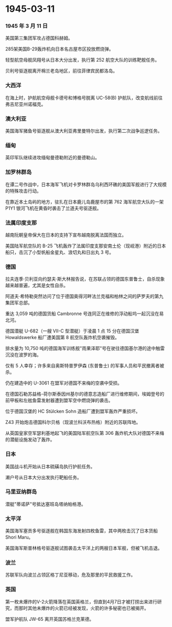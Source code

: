 # 1945-03-11

### 1945 年 3 月 11 日

美国第三集团军攻占德国科赫姆。

285架美国B-29轰炸机向日本名古屋市区投放燃烧弹。

轻型航空母舰凤翔号从日本大分出发，执行第 252 航空大队的训练靶舰任务。

贝利号驱逐舰离开棉兰老岛地区，前往菲律宾民都洛岛。

### 大西洋

在海上时，护航航空母舰卡德号和博格号脱离 UC-58(B)
护航队，改变航线前往弗吉尼亚州诺福克。

### 澳大利亚

美国海军猪鱼号驱逐舰从澳大利亚弗里曼特尔出发，执行第二次战争巡逻任务。

### 缅甸

英印军队继续进攻缅甸曼德勒附近的曼德勒山。

### 加罗林群岛

在谭二号作战中，日本海军飞机对卡罗林群岛乌利西环礁的美国军舰进行了大规模的特殊攻击行动。

在靠近本土岛屿的地方，驻扎在日本鹿儿岛鹿屋市的第 762 海军航空大队的一架
P1Y1 银河飞机在黄昏时袭击了兰道夫号驱逐舰。

### 法属印度支那

越南阮朝皇帝保大在日本的支持下宣布越南脱离法国而独立。

美国陆军航空队的 B-25
飞机轰炸了法属印度支那安南土伦（现岘港）附近的日本船只，击沉了小型帆船金星丸、浪切丸和日出丸
3 号。

### 德国

拉夫连季·贝利亚向约瑟夫·斯大林报告说，在苏联占领的德国东普鲁士，自杀现象越来越普遍，尤其是女性自杀。

阿道夫·希特勒突然访问了位于德国奥得河畔法兰克福和柏林之间的萨罗夫的第九集团军总部。

重达 3,059 吨的德国货船 Cambronne
号连同正在维修的浮动船坞一起沉没在易北河。

德国潜艇 U-682（一艘 VII-C 型潜艇）于凌晨 1 点 15 分在德国汉堡
Howaldswerke 船厂遭美国第 8 航空队轰炸机空袭摧毁。

排水量为 10,750
吨的德国海军训练舰"雨果泽耶"号在驶往德国基尔港的途中触雷沉没在波罗的海。

仅有 5 人幸存；许多来自奥斯特普罗伊森 (东普鲁士)
的军事人员和平民撤离者被杀。

仍在建造中的 U-3061 在盟军对德国不来梅的空袭中受损。

在德国石勒苏益格-荷尔斯泰因州基尔的德意志造船厂进行维修期间，埃姆登号的前甲板和左舷鱼雷发射器遭到盟军空中燃烧弹的袭击。

位于德国汉堡的 HC Stülcken Sohn 造船厂遭到盟军轰炸严重损坏。

Z43 开始炮击德国科尔贝格（现波兰科沃布热格）附近的苏联阵地。

从英国皇家空军瑟利基地起飞的美国陆军航空队第 306
轰炸机大队对德国不来梅的潜艇设施发动了轰炸。

### 日本

美国战斗机开始从日本硫磺岛执行护航任务。

濑户号从日本大分出发执行靶船任务。

### 马里亚纳群岛

潜艇"蒂诺萨"号抵达塞班岛塔纳帕格港。

### 太平洋

美国海军塞贡多号驱逐舰在韩国东海发射四枚鱼雷，其中两枚击沉了日本货船
Shori Maru。

美国海军斯普林格号驱逐舰试图袭击太平洋上的两艘日本军舰，但被飞机击退。

### 波兰

苏联军队向波兰占领区格丁尼亚移动，危及那里的平民救援工作。

### 英国

第一枚未爆炸的V-2火箭降落在英国英格兰，但直到4月7日才被打捞出来进行研究，而那时其他未爆炸的火箭已经被发现，火箭的许多秘密也已被揭开。

盟军护航队 JW-65 离开英国苏格兰克莱德。